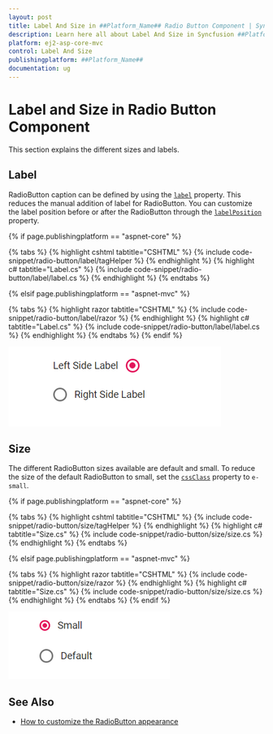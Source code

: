 ```yaml
---
layout: post
title: Label And Size in ##Platform_Name## Radio Button Component | Syncfusion
description: Learn here all about Label And Size in Syncfusion ##Platform_Name## Radio Button component of Syncfusion Essential JS 2 and more.
platform: ej2-asp-core-mvc
control: Label And Size
publishingplatform: ##Platform_Name##
documentation: ug
---
```



# Label and Size in Radio Button Component

This section explains the different sizes and labels.

## Label

RadioButton caption can be defined by using the [`label`](https://help.syncfusion.com/cr/aspnetcore-js2/Syncfusion.EJ2.Buttons.RadioButton.html#Syncfusion_EJ2_Buttons_RadioButton_Label) property.
This reduces the manual addition of label for RadioButton. You can customize the label position before or after the RadioButton through the [`labelPosition`](https://help.syncfusion.com/cr/aspnetcore-js2/Syncfusion.EJ2.Buttons.RadioButton.html#Syncfusion_EJ2_Buttons_RadioButton_LabelPosition) property.

{% if page.publishingplatform == "aspnet-core" %}

{% tabs %}
{% highlight cshtml tabtitle="CSHTML" %}
{% include code-snippet/radio-button/label/tagHelper %}
{% endhighlight %}
{% highlight c# tabtitle="Label.cs" %}
{% include code-snippet/radio-button/label/label.cs %}
{% endhighlight %}
{% endtabs %}

{% elsif page.publishingplatform == "aspnet-mvc" %}

{% tabs %}
{% highlight razor tabtitle="CSHTML" %}
{% include code-snippet/radio-button/label/razor %}
{% endhighlight %}
{% highlight c# tabtitle="Label.cs" %}
{% include code-snippet/radio-button/label/label.cs %}
{% endhighlight %}
{% endtabs %}
{% endif %}

![Radio Button Label and Size](images/radiobutton-label.png)

## Size

The different RadioButton sizes available are default and small. To reduce the size of the default RadioButton to small, set the [`cssClass`](https://help.syncfusion.com/cr/aspnetcore-js2/Syncfusion.EJ2.Buttons.RadioButton.html#Syncfusion_EJ2_Buttons_RadioButton_CssClass) property to `e-small`.

{% if page.publishingplatform == "aspnet-core" %}

{% tabs %}
{% highlight cshtml tabtitle="CSHTML" %}
{% include code-snippet/radio-button/size/tagHelper %}
{% endhighlight %}
{% highlight c# tabtitle="Size.cs" %}
{% include code-snippet/radio-button/size/size.cs %}
{% endhighlight %}
{% endtabs %}

{% elsif page.publishingplatform == "aspnet-mvc" %}

{% tabs %}
{% highlight razor tabtitle="CSHTML" %}
{% include code-snippet/radio-button/size/razor %}
{% endhighlight %}
{% highlight c# tabtitle="Size.cs" %}
{% include code-snippet/radio-button/size/size.cs %}
{% endhighlight %}
{% endtabs %}
{% endif %}

![Radio Button Size](images/radiobutton-size.png)

## See Also

* [How to customize the RadioButton appearance](./how-to/customize-radiobutton-appearance)